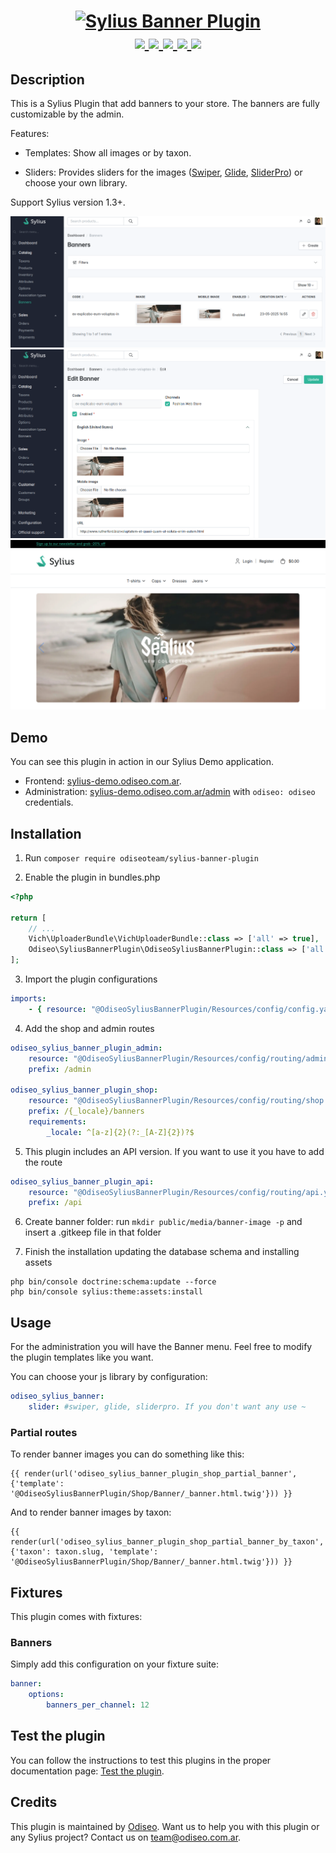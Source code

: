 <h1 align="center">
    <a href="https://odiseo.com.ar/" target="_blank" title="Odiseo">
        <img src="https://github.com/odiseoteam/SyliusBannerPlugin/blob/master/sylius-banner-plugin.png" alt="Sylius Banner Plugin" />
    </a>
    <br />
    <a href="https://packagist.org/packages/odiseoteam/sylius-banner-plugin" title="License" target="_blank">
        <img src="https://img.shields.io/packagist/l/odiseoteam/sylius-banner-plugin.svg" />
    </a>
    <a href="https://packagist.org/packages/odiseoteam/sylius-banner-plugin" title="Version" target="_blank">
        <img src="https://img.shields.io/packagist/v/odiseoteam/sylius-banner-plugin.svg" />
    </a>
    <a href="http://travis-ci.org/odiseoteam/SyliusBannerPlugin" title="Build status" target="_blank">
        <img src="https://img.shields.io/travis/odiseoteam/SyliusBannerPlugin/master.svg" />
    </a>
    <a href="https://scrutinizer-ci.com/g/odiseoteam/SyliusBannerPlugin/" title="Scrutinizer" target="_blank">
        <img src="https://img.shields.io/scrutinizer/g/odiseoteam/SyliusBannerPlugin.svg" />
    </a>
    <a href="https://packagist.org/packages/odiseoteam/sylius-banner-plugin" title="Total Downloads" target="_blank">
        <img src="https://poser.pugx.org/odiseoteam/sylius-banner-plugin/downloads" />
    </a>
</h1>

## Description

This is a Sylius Plugin that add banners to your store. The banners are fully customizable by the admin.

Features:

* Templates: Show all images or by taxon.

* Sliders: Provides sliders for the images ([Swiper](https://github.com/nolimits4web/swiper), [Glide](https://github.com/glidejs/glide), [SliderPro](https://github.com/bqworks/slider-pro)) or choose your own library.

Support Sylius version 1.3+.

<img src="https://github.com/odiseoteam/SyliusBannerPlugin/blob/master/screenshot_1.png" alt="Banners admin">
<img src="https://github.com/odiseoteam/SyliusBannerPlugin/blob/master/screenshot_2.png" alt="Banners shop homepage">
<img src="https://github.com/odiseoteam/SyliusBannerPlugin/blob/master/screenshot_3.png" alt="Banners shop taxon">

## Demo

You can see this plugin in action in our Sylius Demo application.

- Frontend: [sylius-demo.odiseo.com.ar](https://sylius-demo.odiseo.com.ar).
- Administration: [sylius-demo.odiseo.com.ar/admin](https://sylius-demo.odiseo.com.ar/admin) with `odiseo: odiseo` credentials.

## Installation

1. Run `composer require odiseoteam/sylius-banner-plugin`

2. Enable the plugin in bundles.php

```php
<?php

return [
    // ...
    Vich\UploaderBundle\VichUploaderBundle::class => ['all' => true],
    Odiseo\SyliusBannerPlugin\OdiseoSyliusBannerPlugin::class => ['all' => true],
];
```

3. Import the plugin configurations

```yml
imports:
    - { resource: "@OdiseoSyliusBannerPlugin/Resources/config/config.yaml" }
```

4. Add the shop and admin routes

```yml
odiseo_sylius_banner_plugin_admin:
    resource: "@OdiseoSyliusBannerPlugin/Resources/config/routing/admin.yaml"
    prefix: /admin

odiseo_sylius_banner_plugin_shop:
    resource: "@OdiseoSyliusBannerPlugin/Resources/config/routing/shop.yaml"
    prefix: /{_locale}/banners
    requirements:
        _locale: ^[a-z]{2}(?:_[A-Z]{2})?$
```

5. This plugin includes an API version. If you want to use it you have to add the route

```yml
odiseo_sylius_banner_plugin_api:
    resource: "@OdiseoSyliusBannerPlugin/Resources/config/routing/api.yaml"
    prefix: /api
```

6. Create banner folder: run `mkdir public/media/banner-image -p` and insert a .gitkeep file in that folder

7. Finish the installation updating the database schema and installing assets

```
php bin/console doctrine:schema:update --force
php bin/console sylius:theme:assets:install
```

## Usage

For the administration you will have the Banner menu.
Feel free to modify the plugin templates like you want.

You can choose your js library by configuration:

```yml
odiseo_sylius_banner:
    slider: #swiper, glide, sliderpro. If you don't want any use ~
```

### Partial routes

To render banner images you can do something like this:

```twig
{{ render(url('odiseo_sylius_banner_plugin_shop_partial_banner', {'template': '@OdiseoSyliusBannerPlugin/Shop/Banner/_banner.html.twig'})) }}
``` 
   
And to render banner images by taxon:

```twig
{{ render(url('odiseo_sylius_banner_plugin_shop_partial_banner_by_taxon', {'taxon': taxon.slug, 'template': '@OdiseoSyliusBannerPlugin/Shop/Banner/_banner.html.twig'})) }}
```

## Fixtures

This plugin comes with fixtures:

### Banners

Simply add this configuration on your fixture suite:

```yml
banner:
    options:
        banners_per_channel: 12
```

## Test the plugin

You can follow the instructions to test this plugins in the proper documentation page: [Test the plugin](doc/tests.md).

## Credits

This plugin is maintained by <a href="https://odiseo.com.ar">Odiseo</a>. Want us to help you with this plugin or any Sylius project? Contact us on <a href="mailto:team@odiseo.com.ar">team@odiseo.com.ar</a>.

